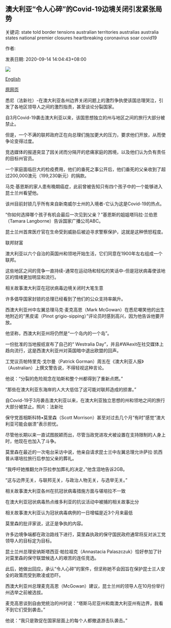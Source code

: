 ## 澳大利亚“令人心碎”的Covid-19边境关闭引发紧张局势

关键词: state told border tensions australian territories australias australia states national premier closures heartbreaking coronavirus soar covid19

作者: 

发表日期: 2020-09-14 14:04:43+08:00

![](https://www.straitstimes.com/sites/default/files/styles/x_large/public/articles/2020/09/14/eb_australia_140920.jpg?itok=eFBodFnS)

[English](Tensions%20soar%20over%20Australia%27s%20%27heartbreaking%27%20Covid-19%20border%20closures.md)

[原网页](https://www.straitstimes.com/asia/australianz/tensions-soar-over-australias-heartbreaking-covid-19-border-closures)

悉尼（法新社）-在澳大利亚各州边界关闭问题上的激烈争执使该国总理哭泣，引发了各地区领导人之间的激烈指责，甚至谈论分裂国家。

自3月Covid-19袭击澳大利亚以来，该国思想独立的州与地区之间的旅行大部分被禁止。

但是，一个不满的联邦政府正在向总理们施加更大的压力，要求他们开放，从而使争论变得过度。

竞选媒体的报道突显了因关闭而分隔开的悲痛家庭的困境，以及他们认为负有责任的目标州官员。

一个家庭面临巨大的检疫费用，他们的垂死之事公开后，他们垂死的父亲收到了超过200,000澳元（199,230新元）的捐款。

马克·基恩斯的家人患有晚期癌症，此前曾被告知只有四个孩子中的一个能够进入昆士兰州看望他。

该州目前封锁几乎所有来自新南威尔士州的入境者-它认为这是Covid-19的热点。

“你如何选择哪个孩子有机会最后一次见到父亲？”基恩斯的姐姐塔玛拉·兰伯恩（Tamara Langborne）告诉国家广播公司ABC。

昆士兰州首席医疗官在生命受到威胁后被迫寻求警察保护，这就是这种愤怒程度。

联邦财富

澳大利亚以六个自治的英国州和领地开始生活，它们同意在1900年左右组成一个联邦。

这些地区之间的竞争一直持续-通常在运动场和轻松的笑话中-但是冠状病毒使该地区的情绪更加明显和流行。

相关故事澳大利亚在冠状病毒边境关闭时大笔生意

许多倡导国家封锁的总理已经看到了他们的公众支持率飙升。

西澳大利亚州中左翼总理马克·麦克高恩（Mark McGowan）在悉尼嘲笑他的出生地附近的“黑皮诺（Pinot grigio-sipping）”评论员时感到高兴，因为他告诉他要开放。

他坚称，西澳大利亚州将仍然是“一个岛内的一个岛”。

一份批准的当地报纸宣布了自己的“ Westralia Day”，并且\#WAexit在社交媒体上趋向流行，这是西澳大利亚州对英国暗中退出欧盟的回声。

工党议员帕特里克·戈尔曼（Patrick Gorman）周五在《澳大利亚人报》（Australian）上撰文警告说，不得轻视这种言论。

他说：“分裂的危险观念在珀斯和整个州都得到了重新点燃。”

“那些在澳大利亚东海岸的人大大低估了这可能对联邦造成的损害。”



自Covid-19于3月袭击澳大利亚以来，在澳大利亚独立思想的州和领地之间的旅行大部分被禁止。照片：法新社



保守党首相斯科特•莫里森（Scott Morrison）甚至对过去几个月“有时”感觉“澳大利亚可能会崩溃”表示担忧。

尽管他长期以来一直试图脱颖而出，尽管当政党进攻犬被设置在支持限制的人身上时，他现在也加入了斗争。

莫里森在最近的一次电台采访中说，他亲自请求昆士兰中左翼总理允许萨拉·凯西普从堪培拉旅行后参加父亲的葬礼。

“我呼吁她推翻允许莎拉参加葬礼的决定，”他含泪地告诉2GB。

“这与边界无关，与联邦无关，与政治人物无关，与选举无关。”

相关故事澳大利亚各州在抗冠状病毒措施方面与堪培拉不一致

在澳大利亚冠状病毒热点维多利亚的抗议活动中被捕的相关故事比分

相关故事澳大利亚认为冠状病毒病例的一日增幅是近3个月来最低

莫里森的批评家说，这正是争执的内容。

许多边境争端都在政治路线下进行，莫里森执政的保守国民政府通常将反对派工党领导人的目标定为目标。

昆士兰州总理安纳斯塔西亚·帕拉祖克（Annastacia Palaszczuk）恰好参加了针对莫里森的保守联盟候选人的艰苦的连任竞选。

此后，她做出回应，承认“令人心碎”的案件，但坚称她不会因旨在保护昆士兰人安全的政策而受到欺凌或恐吓。

西澳大利亚州总理麦克高恩（McGowan）建议，昆士兰州的领导人在10月份举行州选举之前被选拔。

麦克高恩谈到自由党统治的州时说：“塔斯马尼亚州和南澳大利亚州有边界，我看不到它们受到袭击。”

他说：“我只是敦促在国家层面上的每个人都撤退游击队袭击。”